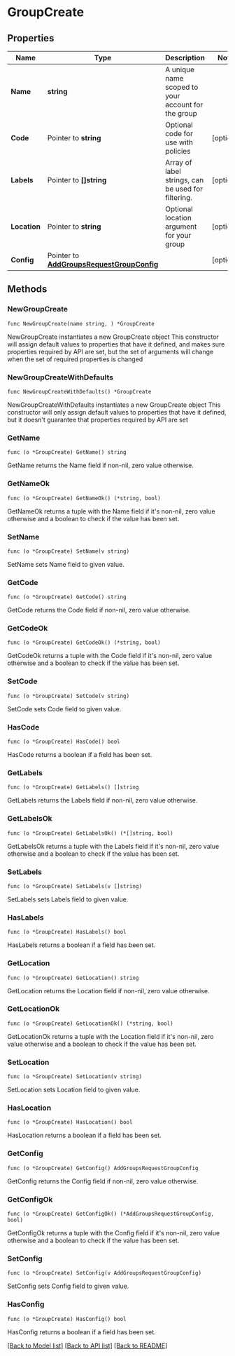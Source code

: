 # GroupCreate

## Properties

Name | Type | Description | Notes
------------ | ------------- | ------------- | -------------
**Name** | **string** | A unique name scoped to your account for the group | 
**Code** | Pointer to **string** | Optional code for use with policies | [optional] 
**Labels** | Pointer to **[]string** | Array of label strings, can be used for filtering. | [optional] 
**Location** | Pointer to **string** | Optional location argument for your group | [optional] 
**Config** | Pointer to [**AddGroupsRequestGroupConfig**](AddGroupsRequestGroupConfig.md) |  | [optional] 

## Methods

### NewGroupCreate

`func NewGroupCreate(name string, ) *GroupCreate`

NewGroupCreate instantiates a new GroupCreate object
This constructor will assign default values to properties that have it defined,
and makes sure properties required by API are set, but the set of arguments
will change when the set of required properties is changed

### NewGroupCreateWithDefaults

`func NewGroupCreateWithDefaults() *GroupCreate`

NewGroupCreateWithDefaults instantiates a new GroupCreate object
This constructor will only assign default values to properties that have it defined,
but it doesn't guarantee that properties required by API are set

### GetName

`func (o *GroupCreate) GetName() string`

GetName returns the Name field if non-nil, zero value otherwise.

### GetNameOk

`func (o *GroupCreate) GetNameOk() (*string, bool)`

GetNameOk returns a tuple with the Name field if it's non-nil, zero value otherwise
and a boolean to check if the value has been set.

### SetName

`func (o *GroupCreate) SetName(v string)`

SetName sets Name field to given value.


### GetCode

`func (o *GroupCreate) GetCode() string`

GetCode returns the Code field if non-nil, zero value otherwise.

### GetCodeOk

`func (o *GroupCreate) GetCodeOk() (*string, bool)`

GetCodeOk returns a tuple with the Code field if it's non-nil, zero value otherwise
and a boolean to check if the value has been set.

### SetCode

`func (o *GroupCreate) SetCode(v string)`

SetCode sets Code field to given value.

### HasCode

`func (o *GroupCreate) HasCode() bool`

HasCode returns a boolean if a field has been set.

### GetLabels

`func (o *GroupCreate) GetLabels() []string`

GetLabels returns the Labels field if non-nil, zero value otherwise.

### GetLabelsOk

`func (o *GroupCreate) GetLabelsOk() (*[]string, bool)`

GetLabelsOk returns a tuple with the Labels field if it's non-nil, zero value otherwise
and a boolean to check if the value has been set.

### SetLabels

`func (o *GroupCreate) SetLabels(v []string)`

SetLabels sets Labels field to given value.

### HasLabels

`func (o *GroupCreate) HasLabels() bool`

HasLabels returns a boolean if a field has been set.

### GetLocation

`func (o *GroupCreate) GetLocation() string`

GetLocation returns the Location field if non-nil, zero value otherwise.

### GetLocationOk

`func (o *GroupCreate) GetLocationOk() (*string, bool)`

GetLocationOk returns a tuple with the Location field if it's non-nil, zero value otherwise
and a boolean to check if the value has been set.

### SetLocation

`func (o *GroupCreate) SetLocation(v string)`

SetLocation sets Location field to given value.

### HasLocation

`func (o *GroupCreate) HasLocation() bool`

HasLocation returns a boolean if a field has been set.

### GetConfig

`func (o *GroupCreate) GetConfig() AddGroupsRequestGroupConfig`

GetConfig returns the Config field if non-nil, zero value otherwise.

### GetConfigOk

`func (o *GroupCreate) GetConfigOk() (*AddGroupsRequestGroupConfig, bool)`

GetConfigOk returns a tuple with the Config field if it's non-nil, zero value otherwise
and a boolean to check if the value has been set.

### SetConfig

`func (o *GroupCreate) SetConfig(v AddGroupsRequestGroupConfig)`

SetConfig sets Config field to given value.

### HasConfig

`func (o *GroupCreate) HasConfig() bool`

HasConfig returns a boolean if a field has been set.


[[Back to Model list]](../README.md#documentation-for-models) [[Back to API list]](../README.md#documentation-for-api-endpoints) [[Back to README]](../README.md)


